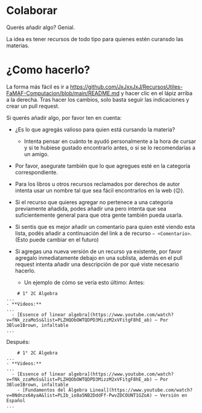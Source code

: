 # Colaborar
Querés añadir algo? Genial.

La idea es tener recursos de todo tipo para quienes estén curansdo las materias. 

# ¿Como hacerlo?

La forma más fácil es ir a https://github.com/JxJxxJxJ/RecursosUtiles-FaMAF-Computacion/blob/main/README.md y hacer clic en el lápiz arriba a la derecha. Tras hacer los cambios, solo basta seguir las indicaciones y crear un pull request.

Si querés añadir algo, por favor ten en cuenta:

- ¿Es lo que agregás valioso para quien está cursando la materia?
  - Intenta pensar en cuánto te ayudó personalmente a la hora de cursar y si te hubiese gustado encontrarlo antes, o si se lo recomendarías a un amigo.

- Por favor, asegurate también que lo que agregues esté en la categoría correspondiente.

- Para los libros u otros recursos reclamados por derechos de autor intenta usar un nombre tal que sea fácil encontrarlos en la web (:wink:).

- Si el recurso que quieres agregar no pertenece a una categoria previamente añadida, podes añadir una pero intenta que sea suficientemente general para que otra gente también pueda usarla.

- Si sentis que es mejor añadir un comentario para quien esté viendo esta lista, podés añadir a continuación del link a de recurso `— <Comentario>`. (Esto puede cambiar en el futuro)

- Si agregas una nueva versión de un recurso ya existente, por favor agregalo inmediatamente debajo en una sublista, además en el pull request intenta añadir una descripción de por qué viste necesario hacerlo. 
  - Un ejemplo de cómo se vería esto último:
  Antes:

```
    # 1° 2C Álgebra
...
- **Videos:**
...
  - [Essence of linear algebra](https://www.youtube.com/watch?v=fNk_zzaMoSs&list=PLZHQObOWTQDPD3MizzM2xVFitgF8hE_ab) — Por 3Blue1Brown, infaltable
...
```

Después:

```
    # 1° 2C Álgebra
...
- **Videos:**
...
  - [Essence of linear algebra](https://www.youtube.com/watch?v=fNk_zzaMoSs&list=PLZHQObOWTQDPD3MizzM2xVFitgF8hE_ab) — Por 3Blue1Brown, infaltable
    - [Fundamentos del Álgebra Lineal](https://www.youtube.com/watch?v=0Ndnzx6AyaA&list=PLIb_io8a5NB2DddFf-PwvZDCOUNT1GZoA) — Versión en Español
...
```

